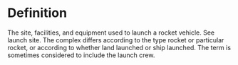 # Definition

The site, facilities, and equipment used to launch a rocket vehicle. See
launch site. The complex differs according to the type rocket or
particular rocket, or according to whether land launched or ship
launched. The term is sometimes considered to include the launch crew.
